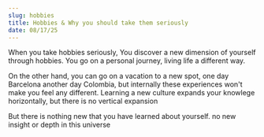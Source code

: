 ```yaml
---
slug: hobbies
title: Hobbies & Why you should take them seriously
date: 08/17/25
---
```


When you take hobbies seriously,
You discover a new dimension of yourself through hobbies.
You go on a personal journey, living life a different way.

On the other hand, you can go on a vacation to a new spot, one day Barcelona another day Colombia, but internally these experiences won't make you feel any different. Learning a new culture expands your knowlege horizontally, but there is no vertical expansion

But there is nothing new that you have learned about yourself. no new insight or depth in this universe